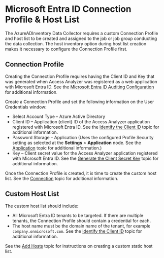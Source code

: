 # Microsoft Entra ID Connection Profile & Host List

The AzureADInventory Data Collector requires a custom Connection Profile and host list to be created
and assigned to the job or job group conducting the data collection. The host inventory option
during host list creation makes it necessary to configure the Connection Profile first.

## Connection Profile

Creating the Connection Profile requires having the Client ID and Key that was generated when Access
Analyzer was registered as a web application with Microsoft Entra ID. See the
[Microsoft Entra ID Auditing Configuration](/docs/accessanalyzer/12.0/configuration/data-sources/entraid/access.md) for additional
information.

Create a Connection Profile and set the following information on the User Credentials window:

- Select Account Type – Azure Active Directory
- Client ID – Application (client) ID of the Access Analyzer application registered with Microsoft
  Entra ID. See the
  [Identify the Client ID](/docs/accessanalyzer/12.0/configuration/data-sources/entraid/access.md#identify-the-client-id) topic for
  additional information.
- Password Storage – Application (Uses the configured Profile Security setting as selected at the
  **Settings** > **Application** node. See the [Application](/docs/accessanalyzer/12.0/administration/settings/application/overview.md)
  topic for additional information.)
- Key – Client secret value for the Access Analyzer application registered with Microsoft Entra ID.
  See the
  [Generate the Client Secret Key](/docs/accessanalyzer/12.0/configuration/data-sources/entraid/access.md#generate-the-client-secret-key)
  topic for additional information.

Once the Connection Profile is created, it is time to create the custom host list. See the
[Connection](/docs/accessanalyzer/12.0/administration/settings/connection/overview.md) topic for additional information.

## Custom Host List

The custom host list should include:

- All Microsoft Entra ID tenants to be targeted. If there are multiple tenants, the Connection
  Profile should contain a credential for each.
- The host name must be the domain name of the tenant, for example `company.onmicrosoft.com`. See
  the [Identify the Client ID](/docs/accessanalyzer/12.0/configuration/data-sources/entraid/access.md#identify-the-client-id) topic
  for additional information.

See the [Add Hosts](/docs/accessanalyzer/12.0/administration/host-management/actions/add.md) topic for instructions on creating a custom
static host list.
